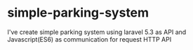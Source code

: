 # simple-parking-system
I've create simple parking system using laravel 5.3 as API and Javascript(ES6) as communication for request HTTP API
